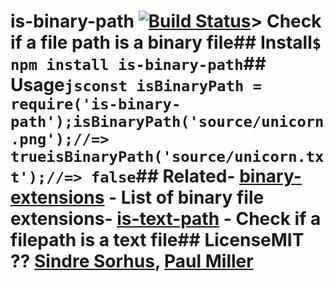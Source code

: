 # is-binary-path [![Build Status](https://travis-ci.org/sindresorhus/is-binary-path.svg?branch=master)](https://travis-ci.org/sindresorhus/is-binary-path)> Check if a file path is a binary file## Install```$ npm install is-binary-path```## Usage```jsconst isBinaryPath = require('is-binary-path');isBinaryPath('source/unicorn.png');//=> trueisBinaryPath('source/unicorn.txt');//=> false```## Related- [binary-extensions](https://github.com/sindresorhus/binary-extensions) - List of binary file extensions- [is-text-path](https://github.com/sindresorhus/is-text-path) - Check if a filepath is a text file## LicenseMIT ?? [Sindre Sorhus](https://sindresorhus.com), [Paul Miller](https://paulmillr.com)